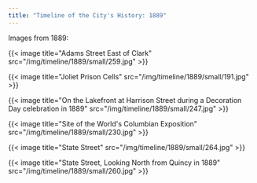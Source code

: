 ```yaml
---
title: "Timeline of the City's History: 1889"
---
```

Images from 1889:

{{< image title="Adams Street East of Clark" src="/img/timeline/1889/small/259.jpg" >}}

{{< image title="Joliet Prison Cells" src="/img/timeline/1889/small/191.jpg" >}}

{{< image title="On the Lakefront at Harrison Street during a Decoration Day celebration in 1889" src="/img/timeline/1889/small/247.jpg" >}}

{{< image title="Site of the World's Columbian Exposition" src="/img/timeline/1889/small/230.jpg" >}}

{{< image title="State Street" src="/img/timeline/1889/small/264.jpg" >}}

{{< image title="State Street, Looking North from Quincy in 1889" src="/img/timeline/1889/small/260.jpg" >}}
